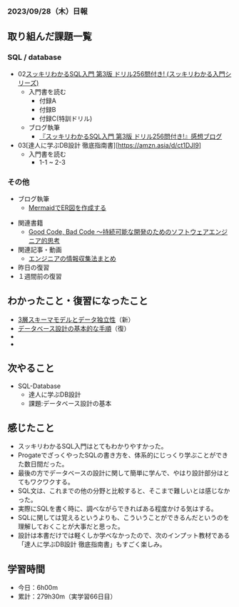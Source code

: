 ### 2023/09/28（木）日報
## 取り組んだ課題一覧

### SQL / database
- 02[スッキリわかるSQL入門 第3版 ドリル256問付き! (スッキリわかる入門シリーズ)](https://amzn.asia/d/3KRC4qF)
  - 入門書を読む
    - 付録A
    - 付録B
    - 付録C(特訓ドリル)
  - ブログ執筆
    - [『スッキリわかるSQL入門 第3版 ドリル256問付き!』感想ブログ](https://tatsuki-ju.hatenablog.com/entry/2023/09/28/152744)
- 03[達人に学ぶDB設計 徹底指南書][https://amzn.asia/d/ct1DJl9]
  - 入門書を読む
    - 1-1 ~ 2-3

### その他
- ブログ執筆
  - [MermaidでER図を作成する](https://hot-barberry-eb3.notion.site/Mermaid-ER-02d1cd26d8334eedae643da03290eee4)
<!-- - 模写コーディング
  - [作って学ぶコーディング学習サイト](https://code-step.com/)
    - [【入門編】recipemenu](https://github.com/imahoritatsuki/copyingCoding/tree/main/introductory-recipemenu/output) -->
- 関連書籍
  - [Good Code, Bad Code ～持続可能な開発のためのソフトウェアエンジニア的思考](https://amzn.asia/d/7NzMcZp)
- 関連記事・動画
  - [エンジニアの情報収集法まとめ](https://qiita.com/nesheep5/items/e7196ba496e59bb2aa28)
- 昨日の復習
- １週間前の復習

## わかったこと・復習になったこと
  - [3層スキーマモデルとデータ独立性](https://www.notion.so/DB-3-5f717bc74df94c429a5841673dfb6779?pvs=4)（新）
  - [データベース設計の基本的な手順](https://www.notion.so/68ede82b10b34d289f1063eb0b28f538?pvs=4)（復）
  - 
  - 
## 次やること
- SQL-Database
  - 達人に学ぶDB設計
  - 課題:データベース設計の基本

## 感じたこと
- スッキリわかるSQL入門はとてもわかりやすかった。
- ProgateでざっくやったSQLの書き方を、体系的にじっくり学ぶことができた数日間だった。
- 最後の方でデータベースの設計に関して簡単に学んで、やはり設計部分はとてもワクワクする。
- SQL文は、これまでの他の分野と比較すると、そこまで難しいとは感じなかった。
- 実際にSQLを書く時に、調べながらできればある程度かける気はする。
- SQLに関しては覚えるというよりも、こういうことができるんだというのを理解しておくことが大事だと思った。
- 設計は本書だけでは軽くしか学べなかったので、次のインプット教材である「達人に学ぶDB設計 徹底指南書」もすごく楽しみ。

## 学習時間
- 今日：6h00m
- 累計：279h30m（実学習66日目）
